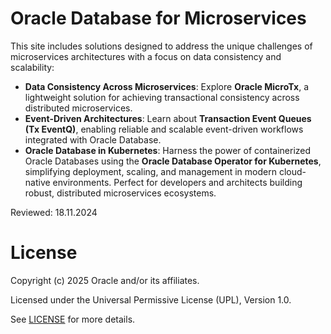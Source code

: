 # Oracle Database for Microservices

This site includes solutions designed to address the unique challenges of microservices architectures with a focus on data consistency and scalability:

- **Data Consistency Across Microservices**: Explore **Oracle MicroTx**, a lightweight solution for achieving transactional consistency across distributed microservices.
- **Event-Driven Architectures**: Learn about **Transaction Event Queues (Tx EventQ)**, enabling reliable and scalable event-driven workflows integrated with Oracle Database.
- **Oracle Database in Kubernetes**: Harness the power of containerized Oracle Databases using the **Oracle Database Operator for Kubernetes**, simplifying deployment, scaling, and management in modern cloud-native environments.
Perfect for developers and architects building robust, distributed microservices ecosystems.

Reviewed: 18.11.2024


# License

Copyright (c) 2025 Oracle and/or its affiliates.

Licensed under the Universal Permissive License (UPL), Version 1.0.

See [LICENSE](https://github.com/oracle-devrel/technology-engineering/blob/main/LICENSE) for more details.
